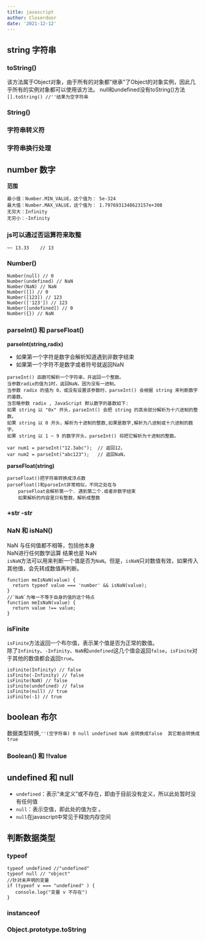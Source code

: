 ```yaml
---
title: javascript
author: Closerdoor
date: '2021-12-12'
---
```


## string 字符串
### toString()
该方法属于Object对象，由于所有的对象都"继承"了Object的对象实例，因此几乎所有的实例对象都可以使用该方法。
null和undefined没有toString()方法
`[].toString() //''结果为空字符串`
### String()
### 字符串转义符
### 字符串换行处理
## number 数字
**范围**
```
最小值：Number.MIN_VALUE，这个值为： 5e-324
最大值：Number.MAX_VALUE，这个值为： 1.7976931348623157e+308
无穷大：Infinity
无穷小：-Infinity
```
### js可以通过否运算符来取整
`~~ 13.33    // 13`
### Number()
```
Number(null) // 0
Number(undefined) // NaN
Number(NaN) // NaN
Number([]) // 0
Number([123]) // 123
Number(['123']) // 123
Number([undefined]) // 0
Number({}) // NaN
```
### parseInt() 和 parseFloat()
**parseInt(string,radix)**
- 如果第一个字符是数字会解析知道遇到非数字结束
- 如果第一个字符不是数字或者符号就返回NaN
```
parseInt() 函数可解析一个字符串，并返回一个整数。
当参数radix的值为1时，返回NaN，因为没有一进制。
当参数 radix 的值为 0，或没有设置该参数时，parseInt() 会根据 string 来判断数字的基数。
当忽略参数 radix , JavaScript 默认数字的基数如下:
如果 string 以 "0x" 开头，parseInt() 会把 string 的其余部分解析为十六进制的整数。
如果 string 以 0 开头，解析为十进制的整数,如果是数字,解析为八进制或十六进制的数字。
如果 string 以 1 ~ 9 的数字开头，parseInt() 将把它解析为十进制的整数。
```
```
var num1 = parseInt("12.3abc");  // 返回12，
var num2 = parseInt("abc123");   // 返回NaN，
```
**parseFloat(string)**
```
parseFloat()把字符串转换成浮点数
parseFloat()和parseInt非常相似，不同之处在与
	parseFloat会解析第一个. 遇到第二个.或者非数字结束
	如果解析的内容里只有整数，解析成整数
```
### +str -str
### NaN 和 isNaN()
NaN 与任何值都不相等，包括他本身  
NaN进行任何数学运算 结果也是 NaN  
`isNaN`方法可以用来判断一个值是否为`NaN`。但是，`isNaN`只对数值有效，如果传入其他值，会先转成数值再判断。
```
function meIsNaN(value) {
  return typeof value === 'number' && isNaN(value);
}
//`NaN`为唯一不等于自身的值的这个特点
function meIsNaN(value) {
  return value !== value;
}
```
### isFinite
`isFinite`方法返回一个布尔值，表示某个值是否为正常的数值。  
除了`Infinity`、`-Infinity`、`NaN`和`undefined`这几个值会返回`false`，`isFinite`对于其他的数值都会返回`true`。
```
isFinite(Infinity) // false
isFinite(-Infinity) // false
isFinite(NaN) // false
isFinite(undefined) // false
isFinite(null) // true
isFinite(-1) // true
```
## boolean 布尔
数据类型转换,`''(空字符串) 0 null undefined NaN 会转换成false  其它都会转换成true`
### Boolean() 和 !!value

## undefined 和 null
- `undefined`：表示“未定义”或不存在，即由于目前没有定义，所以此处暂时没有任何值
- `null`：表示空值，即此处的值为空 。
- `null`在javascript中常见于释放内存空间

## 判断数据类型
### typeof
```
typeof undefined //"undefined"
typeof null // "object"
//针对未声明的变量
if (typeof v === "undefined" ) {
   console.log("变量 v 不存在")
}
```
### instanceof
### Object.prototype.toString